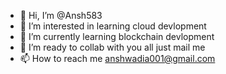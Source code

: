 - 👋 Hi, I’m @Ansh583
- 👀 I’m interested in learning cloud devlopment 
- 🌱 I’m currently learning blockchain devlopment
- 💞️ I’m ready to collab with you all just mail me 
- 📫 How to reach me anshwadia001@gmail.com

<!---
Ansh583/Ansh583 is a ✨ special ✨ repository because its `README.md` (this file) appears on your GitHub profile.
You can click the Preview link to take a look at your changes.
--->
